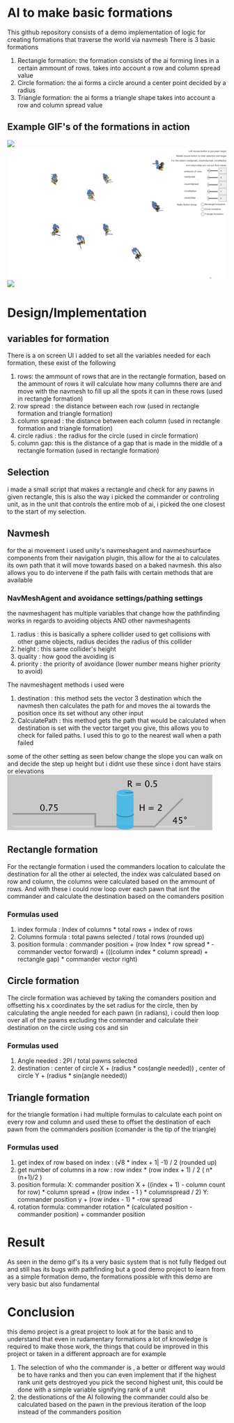 # AI to make basic formations
This github repository consists of a demo implementation of logic for creating formations that traverse the world via navmesh
There is 3 basic formations
1. Rectangle formation: the formation consists of the ai forming lines in a certain ammount of rows. takes into account a row and column spread value
3. Circle formation: the ai forms a circle around a center point decided by a radius
4. Triangle formation: the ai forms a triangle shape takes into account a row and column spread value
## Example GIF's of the formations in action
![](https://github.com/jonascll/GPPFormationsAI/blob/main/formationRectangle.gif)
![](https://github.com/jonascll/GPPFormationsAI/blob/main/formationCircle.gif)
![](https://github.com/jonascll/GPPFormationsAI/blob/main/formationTriangle.gif)
# Design/Implementation
## variables for formation
There is a on screen UI i added to set all the variables needed for each formation, these exist of the following
1. rows: the ammount of rows that are in the rectangle formation, based on the ammount of rows it will calculate how many collumns there are and move with the navmesh to fill up all the spots it can in these rows (used in rectangle formation)
2. row spread : the distance between each row (used in rectangle formation and triangle formation)
3. column spread : the distance between each column (used in rectangle formation and triangle formation)
4. circle radius : the radius for the circle (used in circle formation)
5. column gap: this is the distance of a gap that is made in the middle of a rectangle formation (used in rectangle formation)
## Selection
i made a small script that makes a rectangle and check for any pawns in given rectangle, this is also the way i picked the commander or controling unit, as in the unit that controls the entire mob of ai, i picked the one closest to the start of my selection.
## Navmesh
for the ai movement i used unity's navmeshagent and navmeshsurface components from their navigation plugin, this allow for the ai to calculates its own path that it will move towards based on a baked navmesh. this also allows you to do intervene if the path fails with certain methods that are available
### NavMeshAgent and avoidance settings/pathing settings
the navmeshagent  has multiple variables that change how the pathfinding works in regards to avoiding objects AND other navmeshagents
1. radius : this is basically a sphere collider used to get collisions with other game objects, radius decides the radius of this collider
2. height : this same collider's height
3. quality : how good the avoiding is
4. priority : the priority of avoidance (lower number means higher priority to avoid)

The navmeshagent methods i used were
1. destination : this method sets the vector 3 destination which the navmesh then calculates the path for and moves the ai towards the position once its set without any other input
2. CalculatePath : this method gets the path that would be calculated when destination is set with the vector target you give, this allows you to check for failed paths. I used this to go to the nearest wall when a path failed


some of the other setting as seen below change the slope you can walk on and decide the step up height but i didnt use these since i dont have stairs or elevations
<br>
![](https://github.com/jonascll/GPPFormationsAI/blob/main/navmeshparameters.png)

## Rectangle formation
For the rectangle formation i used the commanders location to calculate the destination for all the other ai selected, the index was calculated based on row and column, the columns were calculated based on the ammount of rows. And with these i could now loop over each pawn that isnt the commander and calculate the destination based on the comanders position
### Formulas used
1. index formula : Index of columns * total rows + index of rows
2. Columns formula : total pawns selected / total rows (rounded up)
3. position formula : commander position + (row Index * row spread * -commander vector forward) + (((column index * column spread) + rectangle gap) * commander vector right)
## Circle formation
The circle formation was achieved by taking the comanders position and offsetting his x coordinates by the set radius for the circle, then by calculating the angle needed for each pawn (in radians), i could then loop over all of the pawns excluding the commander and calculate their destination  on the circle using cos and sin
### Formulas used
1. Angle needed : 2PI / total pawns selected
2. destination : center of circle X + (radius * cos(angle needed)) , center of circle Y + (radius * sin(angle needed))
## Triangle formation
for the triangle formation i had multiple formulas to calculate each point on every row and column and used these to offset the destination of each pawn from the commanders position (comander is the tip of the triangle)
### Formulas used
1. get index of row based on index : (√8 * index + 1| -1) / 2 (rounded up)
2. get number of columns in a row : row index * (row index + 1) / 2  ( n*(n+1)/2 )
3. position formula:  X:      commander position X + ((index + 1) - column count for row) * column spread + ((row index - 1 ) * columnspread / 2)
                      Y:      commander position y + (row index - 1) * -row spread
4. rotation formula: commander rotation * (calculated position - commander position) + commander position
# Result
As seen in the demo gif's its a very basic system that is not fully fledged out and still has its bugs with pathfinding but a good demo project to learn from as a simple formation demo, the formations possible with this demo are very basic but also fundamental
# Conclusion
this demo project is a great project to look at for the basic and to understand that even in rudamentary formations a lot of knowledge is required to make those work, the things that could be improved in this project or taken in a different approach are for example
1. The selection of who the commander is , a better or different way would be to have ranks and then you can even implement that if the highest rank unit gets destroyed you pick the second highest unit, this could be done with a simple variable signifying rank of a unit
2. the destionations of the AI following the commander could also be calculated based on the pawn in the previous iteration of the loop instead of the commanders position
